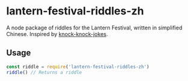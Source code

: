 # lantern-festival-riddles-zh
A node package of riddles for the Lantern Festival, written in simplified Chinese. Inspired by [knock-knock-jokes](https://github.com/finnp/knock-knock-jokes).

## Usage

```javascript
const riddle = require('lantern-festival-riddles-zh')
riddle() // Returns a riddle
```

